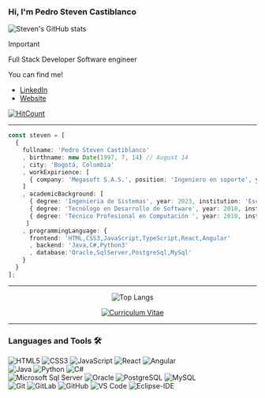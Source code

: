 ### Hi, I'm Pedro Steven Castiblanco

![Steven's GitHub stats](https://github-readme-stats.vercel.app/api?username=ztevenx100&hide=contribs,prs&show_icons=true&theme=dracula&rank_icon=github)
  
>[!IMPORTANT]
> Full Stack Developer
> Software engineer

You can find me!
- [LinkedIn](www.linkedin.com/in/pedro-steven-castiblanco-piracoca-a54a1a164)
- [Website](https://ztevenx100.github.io/Angula_HV-PedroCastiblanco/home)

[![HitCount](http://hits.dwyl.com/ABSphreak/ABSphreak.svg)](http://hits.dwyl.com/ABSphreak/ABSphreak)

---

```typescript
const steven = [
  { 
    fullname: 'Pedro Steven Castiblanco'
    , birthname: new Date(1997, 7, 14) // August 14
    , city: 'Bogotá, Colombia'
    , workExpirience: [
      { company: 'Megasoft S.A.S.', position: 'Ingeniero en soporte', yearIni:2019, yearEnd:new Date().getFullYear() }
    ]
    , academicBackground: [
      { degree: 'Ingenieria de Sistemas', year: 2023, institution: 'Escuela Tecnológica Instituto Técnico Central' },
      { degree: 'Tecnólogo en Desarrollo de Software', year: 2018, institution: 'Escuela Tecnológica Instituto Técnico Central' },
      { degree: 'Técnico Profesional en Computación ', year: 2018, institution: 'Escuela Tecnológica Instituto Técnico Central' },
     ]
    , programmingLanguage: {
      frontend: 'HTML,CSS3,JavaScript,TypeScript,React,Angular'
      , backend: 'Java,C#,Python3'
      , database:'Oracle,SqlServer,PostgreSql,MySql'
    }
  }
];
```

---

<div align="center">
  
![Top Langs](https://github-readme-stats.vercel.app/api/top-langs/?username=ztevenx100&langs_count=8)

[![Curriculum Vitae](https://github-readme-stats.vercel.app/api/pin/?username=ztevenx100&repo=Angula_HV-PedroCastiblanco)](https://github.com/ztevenx100/Angula_HV-PedroCastiblanco)

</div>

---

### Languages and Tools 🛠 
![HTML5](https://img.shields.io/badge/-HTML5-%23E44D27?style=flat-square&logo=html5&logoColor=ffffff)
![CSS3](https://img.shields.io/badge/-CSS3-%231572B6?style=flat-square&logo=css3)
![JavaScript](https://img.shields.io/badge/-JavaScript-%23F7DF1C?style=flat-square&logo=javascript&logoColor=000000&labelColor=%23F7DF1C&color=%23FFCE5A)
![React](https://img.shields.io/badge/-React-61DAFB?style=flat-square&logo=react&logoColor=ffffff)
![Angular](https://img.shields.io/badge/-Angular-DD0031?style=flat-square&logo=angular)
<br/>
![Java](https://img.shields.io/badge/-java-000000?style=flat-square)
![Python](http://img.shields.io/badge/-Python-3776AB?style=flat-square&logo=python&logoColor=ffffff)
![C#](https://img.shields.io/badge/-csharp-000000?style=flat-square&logo=csharp)
<br/>
![Microsoft Sql Server](https://img.shields.io/badge/-Sql%20Server-CC2927?style=flat-square&logo=microsoft-sql-server&logoColor=ffffff)
![Oracle](https://img.shields.io/badge/-Oracle-CC2927?style=flat-square&logo=oracle&logoColor=ffffff)
![PostgreSQL](https://img.shields.io/badge/-PostgreSQL-336791?style=flat-square&logo=postgresql)
![MySQL](https://img.shields.io/badge/-MySQL-black?style=flat-square&logo=mysql)
<br/>
![Git](https://img.shields.io/badge/-Git-%23F05032?style=flat-square&logo=git&logoColor=%23ffffff)
![GitLab](https://img.shields.io/badge/-GitLab-FCA121?style=flat-square&logo=gitlab)
![GitHub](https://img.shields.io/badge/-GitHub-181717?style=flat-square&logo=github)
![VS Code](http://img.shields.io/badge/-VS%20Code-007ACC?style=flat-square&logo=visual-studio-code&logoColor=ffffff)
![Eclipse-IDE](http://img.shields.io/badge/-Eclipse-2C2255?style=flat-square&logo=eclipse&logoColor=ffffff)
